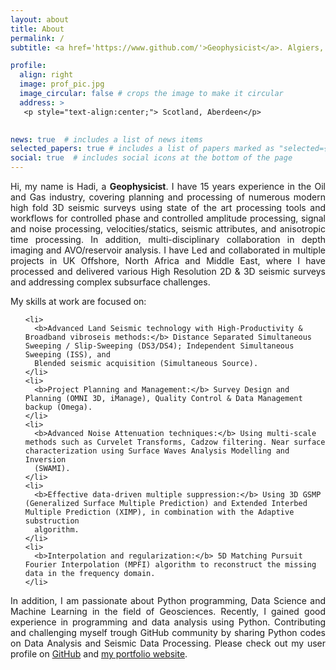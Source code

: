 ```yaml
---
layout: about
title: About
permalink: /
subtitle: <a href='https://www.github.com/'>Geophysicist</a>. Algiers, Algeria.

profile:
  align: right
  image: prof_pic.jpg
  image_circular: false # crops the image to make it circular
  address: >
   <p style="text-align:center;"> Scotland, Aberdeen</p>

  
news: true  # includes a list of news items
selected_papers: true # includes a list of papers marked as "selected={true}"
social: true  # includes social icons at the bottom of the page
---
```


<p align="justify"> 
  Hi, my name is Hadi, a <b>Geophysicist</b>. I have 15 years experience in the Oil and Gas industry, covering planning and processing of numerous modern high fold 3D seismic surveys using state of the art processing tools and workflows for 
  controlled phase and controlled amplitude processing, signal and noise processing, velocities/statics, seismic attributes, and anisotropic time processing. In addition, multi-disciplinary collaboration in depth imaging and AVO/reservoir 
  analysis. I have Led and collaborated in multiple projects in UK Offshore, North Africa and Middle East, where I have processed and delivered various High Resolution 2D & 3D seismic surveys and addressing complex subsurface challenges.
</p>

My skills at work are focused on:
  <br>
<p align="justify">
  <ul>
    
    <li>
      <b>Advanced Land Seismic technology with High-Productivity & Broadband vibroseis methods:</b> Distance Separated Simultaneous Sweeping / Slip-Sweeping (DS3/DS4); Independent Simultaneous Sweeping (ISS), and 
      Blended seismic acquisition (Simultaneous Source).
    </li>
    <li> 
      <b>Project Planning and Management:</b> Survey Design and Planning (OMNI 3D, iManage), Quality Control & Data Management backup (Omega).
    </li>
    <li>
      <b>Advanced Noise Attenuation techniques:</b> Using multi-scale methods such as Curvelet Transforms, Cadzow filtering. Near surface characterization using Surface Waves Analysis Modelling and Inversion     
      (SWAMI).
    </li>
    <li>
      <b>Effective data-driven multiple suppression:</b> Using 3D GSMP (Generalized Surface Multiple Prediction) and Extended Interbed Multiple Prediction (XIMP), in combination with the Adaptive substruction 
      algorithm.
    </li>
    <li>
      <b>Interpolation and regularization:</b> 5D Matching Pursuit Fourier Interpolation (MPFI) algorithm to reconstruct the missing data in the frequency domain.
    </li>
    
  </ul>
</p>

<p align="justify"> 
  In addition, I am passionate about Python programming, Data Science and Machine Learning in the field of Geosciences. Recently, I gained good experience in programming and data analysis using Python. Contributing and challenging myself 
  trough GitHub 
  community by sharing Python codes on Data Analysis and Seismic Data Processing. Please check out my user profile on <a href="https://github.com/hadi-tim">GitHub</a> and <a href="https://github.com/hadi-tim?tab=repositories">my portfolio 
  website</a>.
</p>

